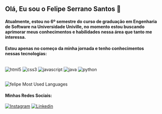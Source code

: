 ## Olá, Eu sou o Felipe Serrano Santos 👋

#### Atualmente, estou no 6º semestre do curso de graduação em Engenharia de Software na Universidade Univille, no momento estou buscando aprimorar meus conhecimentos e habilidades nessa área que tanto me interessa.

#### Estou apenas no começo da minha jornada e tenho conhecimentos nessas tecnologias:

<div style = "display: inline_block"><br/>
    <img alt="html5" src="https://img.shields.io/badge/HTML5-E34F26?style=for-the-badge&logo=html5&logoColor=white"/>
    <img alt="css3" src="https://img.shields.io/badge/CSS3-1572B6?style=for-the-badge&logo=css3&logoColor=white"/>
    <img alt="javascript" src="https://img.shields.io/badge/JavaScript-F7DF1E?style=for-the-badge&logo=javascript&logoColor=black"/>
    <img alt="java" src="https://img.shields.io/badge/Java-ED8B00?style=for-the-badge&logo=openjdk&logoColor=white"/>
    <img alt="python" src="https://img.shields.io/badge/Python-14354C?style=for-the-badge&logo=python&logoColor=white"/><br>
</div> 

<br>

![felipe Most Used Languages](https://github-readme-stats-sigma-five.vercel.app/api/top-langs/?username=FelipeSerranods&theme=blue-green)

#### Minhas Redes Sociais:

[![Instagram](https://img.shields.io/badge/Instagram-E4405F?style=for-the-badge&logo=instagram&logoColor=white)](https://www.instagram.com/felipe_serrano_s/)
[![Linkedin](https://img.shields.io/badge/LinkedIn-0077B5?style=for-the-badge&logo=linkedin&logoColor=white)](https://www.linkedin.com/in/felipeserranosantos/)


